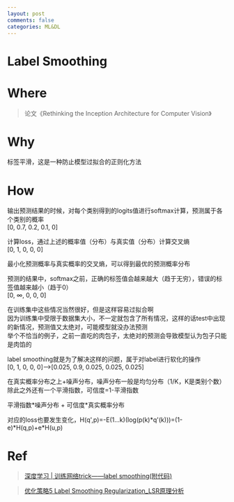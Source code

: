 ```yaml
---
layout: post
comments: false
categories: ML&DL
--- 
```


# Label Smoothing

# Where
> 论文《Rethinking the Inception Architecture for Computer Vision》

# Why
标签平滑，这是一种防止模型过拟合的正则化方法

# How
输出预测结果的时候，对每个类别得到的logits值进行softmax计算，预测属于各个类别的概率  
[0, 0.7, 0.2, 0.1, 0]

计算loss，通过上述的概率值（分布）与真实值（分布）计算交叉熵  
[0, 1, 0, 0, 0]

最小化预测概率与真实概率的交叉熵，可以得到最优的预测概率分布  


预测的结果中，softmax之前，正确的标签值会越来越大（趋于无穷），错误的标签值越来越小（趋于0）   
[0, ∞, 0, 0, 0] 

在训练集中这些情况当然很好，但是这样容易过拟合啊  
因为训练集中受限于数据集大小，不一定就包含了所有情况，这样的话test中出现的新情况，预测值又太绝对，可能模型就没办法预测  
举个不恰当的例子，之前一直吃的肉包子，太绝对的预测会导致模型认为包子只能是肉馅的

label smoothing就是为了解决这样的问题，属于对label进行软化的操作  
[0, 1, 0, 0, 0]-->[0.025, 0.9, 0.025, 0.025, 0.025] 

在真实概率分布之上+噪声分布，噪声分布一般是均匀分布（1/K，K是类别个数）  
除此之外还有一个平滑指数，可信度=1-平滑指数  

平滑指数\*噪声分布 + 可信度\*真实概率分布  

对应的loss也要发生变化，H(q',p)=-E(1...k)(log(p(k)\*q'(k)))=(1-e)\*H(q,p)+e*H(u,p)

# Ref
> [深度学习 | 训练网络trick——label smoothing(附代码)
](https://blog.csdn.net/qiu931110/article/details/86684241)

> [优化策略5 Label Smoothing Regularization_LSR原理分析
](https://blog.csdn.net/lqfarmer/article/details/74276680)